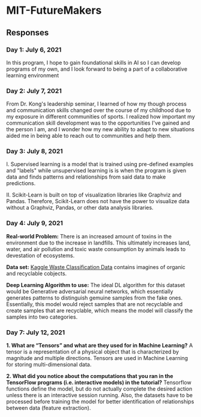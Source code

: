 # MIT-FutureMakers

## Responses
  
  ### Day 1: July 6, 2021
  In this program, I hope to gain foundational skills in AI so I can develop programs of my own, and I look forward to being a part of a collaborative learning environment
   
   ### Day 2: July 7, 2021
   From Dr. Kong's leadership seminar, I learned of how my though process and communication skills changed over the course of my childhood due to my exposure in different communities of sports. I realized how important my communication skill development was to the opportunities I've gained and the person I am, and I wonder how my new ability to adapt to new situations aided me in being able to reach out to communities and help them.
     
   ### Day 3: July 8, 2021
  I. Supervised learning is a model that is trained using pre-defined examples and "labels" while unsupervised learning is is when the program is given data and finds patterns and relationships from said data to make predictions.
  
  II. Scikit-Learn is built on top of visualization libraries like Graphviz and Pandas. Therefore, Scikit-Learn does not have the power to visualize data without a Graphviz, Pandas, or other data analysis libraries.
  
  ### Day 4: July 9, 2021
  **Real-world Problem:** There is an increased amount of toxins in the environment due to the increase in landfills. This ultimately increases land, water, and air pollution and toxic waste consumption by animals leads to devestation of ecosystems.
  
  **Data set:** [Kaggle Waste Classification Data](https://www.kaggle.com/techsash/waste-classification-data) contains imagines of organic and recyclable cobjects. 
  
  **Deep Learning Algorithm to use:** The ideal DL algorithm for this dataset would be Generative adversarial neural networks, which essentially generates patterns to distinguish gemuine samples from the fake ones. Essentially, this model would reject samples that are not recyclable and create samples that are recyclable, which means the model will classify the samples into two categories.
  
  ### Day 7: July 12, 2021
  **1. What are “Tensors” and what are they used for in Machine Learning?**
  A tensor is a representation of a physical object that is characterized by magnitude and multiple directions. Tensors are used in Machine Learning for storing multi-dimensional data.
  
**2. What did you notice about the computations that you ran in the TensorFlow
programs (i.e. interactive models) in the tutorial?**
Tensorflow functions define the model, but do not actually complete the desired action unless there is an interactive session running. Also, the datasets have to be processed before training the model for better identification of relationships between data (feature extraction).
   
   
